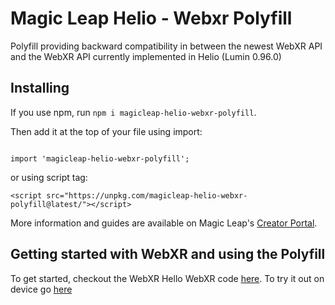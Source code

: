 # Magic Leap Helio - Webxr Polyfill

Polyfill providing backward compatibility in between the newest WebXR API and the WebXR API currently implemented in Helio (Lumin 0.96.0)

## Installing

If you use npm, run  `npm i magicleap-helio-webxr-polyfill`.

Then add it at the top of your file using import:

```

import 'magicleap-helio-webxr-polyfill';

```

or using script tag:

```
<script src="https://unpkg.com/magicleap-helio-webxr-polyfill@latest/"></script>
```

More information and guides are available on Magic Leap's [Creator Portal](https://creator.magicleap.com/learn/guides/webvr-webxr).

## Getting started with WebXR and using the Polyfill

To get started, checkout the WebXR Hello WebXR code [here](https://github.com/mvilledieu/magicleap-hello-webxr-threejs).
To try it out on device go [here](https://mvilledieu.github.io/magicleap-hello-webxr-threejs/)